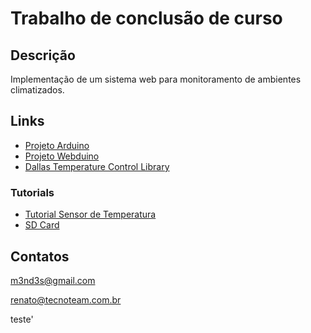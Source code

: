 # Trabalho de conclusão de curso

## Descrição
Implementação de um sistema web para monitoramento de ambientes climatizados. 

## Links
*  [Projeto Arduino](http://arduino.cc/en)
*  [Projeto Webduino](http://code.google.com/p/webduino/)
*  [Dallas Temperature Control Library](http://www.milesburton.com/?title=Dallas_Temperature_Control_Library)

### Tutorials
*  [Tutorial Sensor de Temperatura](http://www.synbio.org.uk/instrumentation-news/1484.html) 
*  [SD Card](http://www.ladyada.net/learn/arduino/ethfiles.html)

## Contatos
m3nd3s@gmail.com

renato@tecnoteam.com.br

teste'
